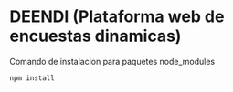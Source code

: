 # **DEENDI (Plataforma web de encuestas dinamicas)**
> 
Comando de instalacion para paquetes node_modules

`npm install `
